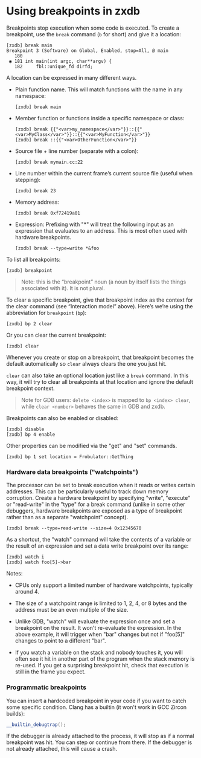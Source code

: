 # Using breakpoints in zxdb

Breakpoints stop execution when some code is executed. To create a breakpoint, use the `break`
command (`b` for short) and give it a location:

```none {:.devsite-disable-click-to-copy}
[zxdb] break main
Breakpoint 3 (Software) on Global, Enabled, stop=All, @ main
   180
 ◉ 181 int main(int argc, char**argv) {
   182     fbl::unique_fd dirfd;
```

A location can be expressed in many different ways.

  * Plain function name. This will match functions with the name in any namespace:

    ```none {:.devsite-disable-click-to-copy}
    [zxdb] break main
    ```

  * Member function or functions inside a specific namespace or class:

    ```none {:.devsite-disable-click-to-copy}
    [zxdb] break {{"<var>my_namespace</var>"}}::{{"<var>MyClass</var>"}}::{{"<var>MyFunction</var>"}}
    [zxdb] break ::{{"<var>OtherFunction</var>"}}
    ```

  * Source file + line number (separate with a colon):

    ```none {:.devsite-disable-click-to-copy}
    [zxdb] break mymain.cc:22
    ```

  * Line number within the current frame’s current source file (useful when stepping):

    ```none {:.devsite-disable-click-to-copy}
    [zxdb] break 23
    ```

  * Memory address:

    ```none {:.devsite-disable-click-to-copy}
    [zxdb] break 0xf72419a01
    ```

  * Expression: Prefixing with "*" will treat the following input as an expression that evaluates to
    an address. This is most often used with hardware breakpoints.

    ```none {:.devsite-disable-click-to-copy}
    [zxdb] break --type=write *&foo
    ```

To list all breakpoints:

```none {:.devsite-disable-click-to-copy}
[zxdb] breakpoint
```

> Note: this is the “breakpoint” noun (a noun by itself lists the things
> associated with it). It is not plural.

To clear a specific breakpoint, give that breakpoint index as the context for the clear command (see
“Interaction model” above). Here’s we’re using the abbreviation for `breakpoint` (`bp`):

```none {:.devsite-disable-click-to-copy}
[zxdb] bp 2 clear
```

Or you can clear the current breakpoint:

```none {:.devsite-disable-click-to-copy}
[zxdb] clear
```

Whenever you create or stop on a breakpoint, that breakpoint becomes the default automatically so
`clear` always clears the one you just hit.

`clear` can also take an optional location just like a `break` command. In this way, it will try to
clear all breakpoints at that location and ignore the default breakpoint context.

> Note for GDB users: `delete <index>` is mapped to `bp <index> clear`, while `clear <number>`
> behaves the same in GDB and zxdb.

Breakpoints can also be enabled or disabled:

```none {:.devsite-disable-click-to-copy}
[zxdb] disable
[zxdb] bp 4 enable
```

Other properties can be modified via the "get" and "set" commands.

```none {:.devsite-disable-click-to-copy}
[zxdb] bp 1 set location = Frobulator::GetThing
```

### Hardware data breakpoints ("watchpoints")

The processor can be set to break execution when it reads or writes certain addresses. This can be
particularly useful to track down memory corruption. Create a hardware breakpoint by specifying
"write", "execute" or "read-write" in the "type" for a break command (unlike in some other
debuggers, hardware breakpoints are exposed as a type of breakpoint rather than as a separate
"watchpoint" concept).

```none {:.devsite-disable-click-to-copy}
[zxdb] break --type=read-write --size=4 0x12345670
```

As a shortcut, the "watch" command will take the contents of a variable or the result of an
expression and set a data write breakpoint over its range:

```none {:.devsite-disable-click-to-copy}
[zxdb] watch i
[zxdb] watch foo[5]->bar
```

Notes:

  * CPUs only support a limited number of hardware watchpoints, typically around 4.

  * The size of a watchpoint range is limited to 1, 2, 4, or 8 bytes and the address must be an even
    multiple of the size.

  * Unlike GDB, "watch" will evaluate the expression once and set a breakpoint on the result. It
    won't re-evaluate the expression. In the above example, it will trigger when "bar" changes but
    not if "foo[5]" changes to point to a different "bar".

  * If you watch a variable on the stack and nobody touches it, you will often see it hit in
    another part of the program when the stack memory is re-used. If you get a surprising breakpoint
    hit, check that execution is still in the frame you expect.

### Programmatic breakpoints

You can insert a hardcoded breakpoint in your code if you want to catch some specific condition.
Clang has a builtin (it won't work in GCC Zircon builds):

```cpp
__builtin_debugtrap();
```

If the debugger is already attached to the process, it will stop as if a normal breakpoint was hit.
You can step or continue from there. If the debugger is not already attached, this will cause a
crash.

